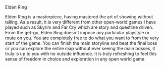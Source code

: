 Elden Ring

Elden Ring is a masterpiece, having mastered the art of showing without telling.  As a result, it is very different from other open-world games I have played such as Skyrim and Far Cry which are story and questline driven. From the get-go, Elden Ring doesn't impose any particular playstyle or route on you. You are completely free to do what you want to from the very start of the game. You can finish the main storyline and beat the final boss or you can explore the entire map without ever seeing the main bosses, it truly is up to you with no outside influence. It is truly refreshing to feel this sense of freedom in choice and exploration in any open world game.